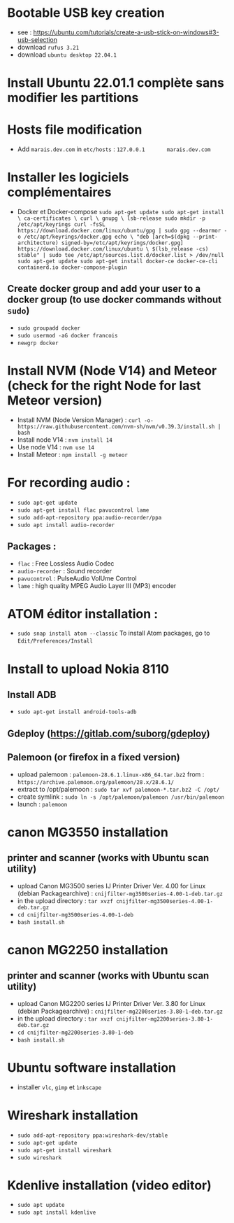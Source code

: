 # Bootable USB key creation
- see : https://ubuntu.com/tutorials/create-a-usb-stick-on-windows#3-usb-selection
- download `rufus 3.21`
- download `ubuntu desktop 22.04.1`

# Install Ubuntu 22.01.1 complète sans modifier les partitions

# Hosts file modification
- Add `marais.dev.com` in `etc/hosts` : `127.0.0.1       marais.dev.com`

# Installer les logiciels complémentaires
- Docker et Docker-compose
``sudo apt-get update
sudo apt-get install \
    ca-certificates \
    curl \
    gnupg \
    lsb-release
sudo mkdir -p /etc/apt/keyrings
curl -fsSL https://download.docker.com/linux/ubuntu/gpg | sudo gpg --dearmor -o /etc/apt/keyrings/docker.gpg
echo \
  "deb [arch=$(dpkg --print-architecture) signed-by=/etc/apt/keyrings/docker.gpg] https://download.docker.com/linux/ubuntu \
  $(lsb_release -cs) stable" | sudo tee /etc/apt/sources.list.d/docker.list > /dev/null
sudo apt-get update
sudo apt-get install docker-ce docker-ce-cli containerd.io docker-compose-plugin``

## Create docker group and add your user to a docker group (to use docker commands without `sudo`)
- `sudo groupadd docker`
- `sudo usermod -aG docker francois`
- `newgrp docker`

# Install NVM (Node V14) and Meteor (check for the right Node for last Meteor version)
- Install NVM (Node Version Manager) : `curl -o- https://raw.githubusercontent.com/nvm-sh/nvm/v0.39.3/install.sh | bash`
- Install node V14 : `nvm install 14`
- Use node V14 : `nvm use 14`
- Install Meteor : `npm install -g meteor`

# For recording audio :
- `sudo apt-get update`
- `sudo apt-get install flac pavucontrol lame`
- `sudo add-apt-repository ppa:audio-recorder/ppa`
- `sudo apt install audio-recorder`
## Packages :
- `flac` : Free Lossless Audio Codec
- `audio-recorder` : Sound recorder
- `pavucontrol` : PulseAudio VolUme Control
- `lame` : high quality MPEG Audio Layer III (MP3) encoder

# ATOM éditor installation :
- `sudo snap install atom --classic`
To install Atom packages, go to `Edit/Preferences/Install`

# Install to upload Nokia 8110
## Install ADB
- `sudo apt-get install android-tools-adb`
## Gdeploy (https://gitlab.com/suborg/gdeploy)
## Palemoon (or firefox in a fixed version)
- upload palemoon : `palemoon-28.6.1.linux-x86_64.tar.bz2` from : `https://archive.palemoon.org/palemoon/28.x/28.6.1/`
- extract to /opt/palemoon : `sudo tar xvf palemoon-*.tar.bz2 -C /opt/`
- create symlink : `sudo ln -s /opt/palemoon/palemoon /usr/bin/palemoon`
- launch : `palemoon`

# canon MG3550 installation
## printer and scanner (works with Ubuntu scan utility)
- upload Canon MG3500 series IJ Printer Driver Ver. 4.00 for Linux (debian Packagearchive) : `cnijfilter-mg3500series-4.00-1-deb.tar.gz`
- in the upload directory : `tar xvzf cnijfilter-mg3500series-4.00-1-deb.tar.gz`
- `cd cnijfilter-mg3500series-4.00-1-deb`
- `bash install.sh`

# canon MG2250 installation
## printer and scanner (works with Ubuntu scan utility)
- upload Canon MG2200 series IJ Printer Driver Ver. 3.80 for Linux (debian Packagearchive) : `cnijfilter-mg2200series-3.80-1-deb.tar.gz`
- in the upload directory : `tar xvzf cnijfilter-mg2200series-3.80-1-deb.tar.gz`
- `cd cnijfilter-mg2200series-3.80-1-deb`
- `bash install.sh`

# Ubuntu software installation
- installer `vlc`, `gimp` et `ìnkscape`

# Wireshark installation
- `sudo add-apt-repository ppa:wireshark-dev/stable`
- `sudo apt-get update`
- `sudo apt-get install wireshark`
- `sudo wireshark`

# Kdenlive installation (video editor)
- `sudo apt update`
- `sudo apt install kdenlive`

#
